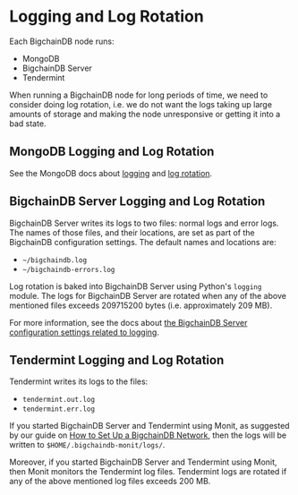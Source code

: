 <!---
Copyright BigchainDB GmbH and BigchainDB contributors
SPDX-License-Identifier: (Apache-2.0 AND CC-BY-4.0)
Code is Apache-2.0 and docs are CC-BY-4.0
--->

# Logging and Log Rotation

Each BigchainDB node runs:

- MongoDB
- BigchainDB Server
- Tendermint

When running a BigchainDB node for long periods
of time, we need to consider doing log rotation, i.e. we do not want the logs taking
up large amounts of storage and making the node unresponsive or getting it into a bad state.

## MongoDB Logging and Log Rotation

See the MongoDB docs about
[logging](https://docs.mongodb.com/v3.6/administration/monitoring/#monitoring-standard-loggging)
and [log rotation](https://docs.mongodb.com/v3.6/tutorial/rotate-log-files/).

## BigchainDB Server Logging and Log Rotation

BigchainDB Server writes its logs to two files: normal logs and error logs. The names of those files, and their locations, are set as part of the BigchainDB configuration settings. The default names and locations are:

- `~/bigchaindb.log`
- `~/bigchaindb-errors.log`

Log rotation is baked into BigchainDB Server using Python's `logging` module. The logs for BigchainDB Server are rotated when any of the above mentioned files exceeds 209715200 bytes (i.e. approximately 209 MB).

For more information, see the docs about [the BigchainDB Server configuration settings related to logging](../server-reference/configuration#log).

## Tendermint Logging and Log Rotation

Tendermint writes its logs to the files:

- `tendermint.out.log`
- `tendermint.err.log`

If you started BigchainDB Server and Tendermint using Monit, as suggested by our guide on
[How to Set Up a BigchainDB Network](../simple-deployment-template/network-setup),
then the logs will be written to `$HOME/.bigchaindb-monit/logs/`.

Moreover, if you started BigchainDB Server and Tendermint using Monit,
then Monit monitors the Tendermint log files.
Tendermint logs are rotated if any of the above mentioned log files exceeds 200 MB.
